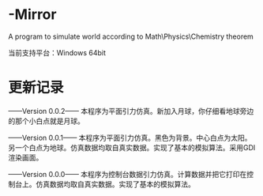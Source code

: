 # -Mirror
A program to simulate world according to Math\Physics\Chemistry theorem 

当前支持平台：Windows 64bit

# 更新记录
——Version 0.0.2——
本程序为平面引力仿真。新加入月球，你仔细看地球旁边的那个小白点就是月球。

——Version 0.0.1——
本程序为平面引力仿真。黑色为背景。中心白点为太阳。另一个白点为地球。仿真数据均取自真实数据。实现了基本的模拟算法。采用GDI渲染画面。

——Version 0.0.0——
本程序为控制台数据引力仿真。计算数据并把它打印在控制台上。仿真数据均取自真实数据。实现了基本的模拟算法。
